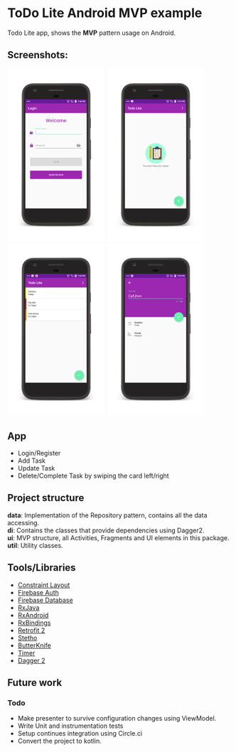 # ToDo Lite Android MVP example


Todo Lite app, shows the **MVP** pattern usage on Android.

## Screenshots:
<p float="left">
<img src="screenshots/1-login.png" width="220"/>
<img src="screenshots/2-home_empty.png" width="220"/>
<img src="screenshots/3-home_tasks.png" width="220"/>
<img src="screenshots/4-add_edit_task.png" width="220"/>

</p>

## App

- Login/Register 
- Add Task
- Update Task
- Delete/Complete Task by swiping the card left/right

## Project structure

**data**: Implementation of the Repository pattern, contains all the data accessing.<br/>
**di**: Contains the classes that provide dependencies using Dagger2.<br />
**ui**: MVP structure, all Activities, Fragments and UI elements in this package.<br />
**util**: Utility classes.<br />

## Tools/Libraries

* [Constraint Layout](https://developer.android.com/training/constraint-layout/index.html)
* [Firebase Auth](https://firebase.google.com/docs/auth/)
* [Firebase Database](https://firebase.google.com/docs/database/)
* [RxJava](https://github.com/ReactiveX/RxJava)
* [RxAndroid](https://github.com/ReactiveX/RxAndroid)
* [RxBindings](https://github.com/JakeWharton/RxBinding)
* [Retrofit 2](https://github.com/square/retrofit)
* [Stetho](https://github.com/facebook/stetho)
* [ButterKnife](https://github.com/JakeWharton/butterknife)
* [Timer](https://github.com/JakeWharton/timber)
* [Dagger 2](https://github.com/google/dagger)

## Future work

### Todo

- Make presenter to survive configuration changes using ViewModel.
- Write Unit and instrumentation tests
- Setup continues integration using Circle.ci
- Convert the project to kotlin.

